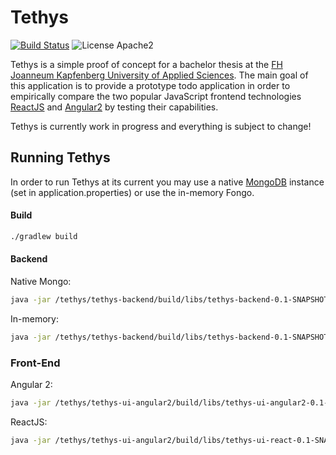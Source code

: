 # Tethys
[![Build Status](https://travis-ci.org/fridayy/tethys.svg?branch=master)](https://travis-ci.org/fridayy/tethys) ![License Apache2](https://go-shields.herokuapp.com/license-MIT-blue.png)

Tethys is a simple proof of concept for a bachelor thesis at the [FH Joanneum Kapfenberg University of Applied Sciences](http://www.fh-joanneum.at).
The main goal of this application is to provide a prototype todo application in order to empirically compare the two popular JavaScript frontend technologies
[ReactJS](https://facebook.github.io/react/) and [Angular2](https://angular.io/) by testing their capabilities.

Tethys is currently work in progress and everything is subject to change!

## Running Tethys

In order to run Tethys at its current you may use a native [MongoDB](https://www.mongodb.com/) instance (set in application.properties)
or use the in-memory Fongo.

#### Build
```sh
./gradlew build
```

#### Backend
Native Mongo:
```sh
java -jar /tethys/tethys-backend/build/libs/tethys-backend-0.1-SNAPSHOT.jar 
```

In-memory:
```sh
java -jar /tethys/tethys-backend/build/libs/tethys-backend-0.1-SNAPSHOT.jar --spring.profiles.active=dev 
```

### Front-End
Angular 2:
```sh
java -jar /tethys/tethys-ui-angular2/build/libs/tethys-ui-angular2-0.1-SNAPSHOT.jar
```

ReactJS:
```sh
java -jar /tethys/tethys-ui-angular2/build/libs/tethys-ui-react-0.1-SNAPSHOT.jar
```
